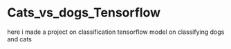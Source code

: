 # Cats_vs_dogs_Tensorflow

here i made a project on classification tensorflow model on classifying dogs and cats
